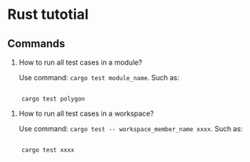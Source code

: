 # Rust tutotial

## Commands

1. How to run all test cases in a module?
   
    Use command: `cargo test module_name`.
    Such as:

```

    cargo test polygon

```

1. How to run all test cases in a workspace?
   
    Use command: `cargo test -- workspace_member_name xxxx`.
    Such as:

```

    cargo test xxxx

```